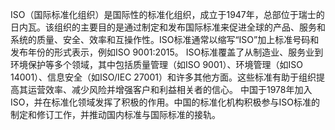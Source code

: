 ISO（国际标准化组织）是国际性的标准化组织，成立于1947年，总部位于瑞士的日内瓦。该组织的主要目的是通过制定和发布国际标准来促进全球的产品、服务和系统的质量、安全、效率和互操作性。ISO标准通常以缩写“ISO”加上标准号码和发布年份的形式表示，例如ISO 9001:2015。
ISO标准覆盖了从制造业、服务业到环境保护等多个领域，其中包括质量管理（如ISO 9001）、环境管理（如ISO 14001）、信息安全（如ISO/IEC 27001）和许多其他方面。这些标准有助于组织提高其运营效率、减少风险并增强客户和利益相关者的信心。
中国于1978年加入ISO，并在标准化领域发挥了积极的作用。中国的标准化机构积极参与ISO标准的制定和修订工作，并推动国内标准与国际标准的接轨。
